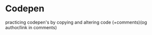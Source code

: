 # Codepen
practicing codepen's by copying and altering code (+comments)(og author/link in comments)
